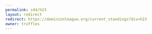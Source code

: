 ```yaml
---
permalink: s44/h23
layout: redirect
redirect: https://dominionleague.org/current_standings?div=h23
owner: truffles
---
```

